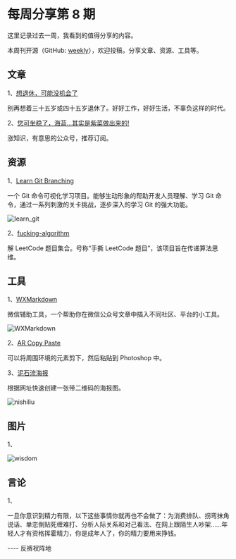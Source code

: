 # 每周分享第 8 期

这里记录过去一周，我看到的值得分享的内容。

本周刊开源（GitHub: [weekly](https://github.com/zywudev/weekly)），欢迎投稿，分享文章、资源、工具等。

## 文章

1、[想退休，可能没机会了](https://xie.infoq.cn/article/2f6a0bf7ba908d75219be726c)

别再想着三十五岁或四十五岁退休了。好好工作，好好生活，不辜负这样的时代。

2、[您可坐稳了，海苔...其实是紫菜做出来的!](https://mp.weixin.qq.com/s/E7NQW5OU15kwkUWUW0fAyw)

涨知识，有意思的公众号，推荐订阅。

## 资源

1、[Learn Git Branching](https://learngitbranching.js.org/)

一个 Git 命令可视化学习项目。能够生动形象的帮助开发人员理解、学习 Git 命令，通过一系列刺激的关卡挑战，逐步深入的学习 Git 的强大功能。

![learn_git](weekly-issue-8/learn_git.png)

2、[fucking-algorithm](https://github.com/labuladong/fucking-algorithm)

解 LeetCode 题目集合。号称“手撕 LeetCode 题目”，该项目旨在传递算法思维。

## 工具

1、[WXMarkdown](http://www.wxmarkdown.com/)

微信辅助工具，一个帮助你在微信公众号文章中插入不同社区、平台的小工具。

![WXMarkdown](weekly-issue-8/WXMarkdown.png)

2、[AR Copy Paste](https://arcopypaste.app/)

可以将周围环境的元素剪下，然后粘贴到 Photoshop 中。

3、[泥石流海报](https://graph.readhub.cn/)

根据网址快速创建一张带二维码的海报图。

![nishiliu](weekly-issue-8/nishiliu.png)

## 图片

1、

![wisdom](weekly-issue-8/wisdom.jpg)



## 言论

1、

一旦你意识到精力有限，以下这些事情你就再也不会做了：为消费排队、拐弯抹角说话、单恋倒贴死缠难打、分析人际关系和对己看法、在网上跟陌生人吵架……年轻人才有资格挥霍精力，你是成年人了，你的精力要用来挣钱。

---- 反裤衩阵地